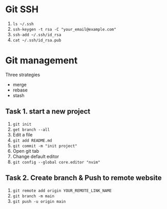 # Git SSH
1. `ls ~/.ssh`
2. `ssh-keygen -t rsa -C "your_email@example.com"`
3. `ssh-add ~/.ssh/id_rsa` 
4. `cat ~/.ssh/id_rsa.pub`

# Git management

Three strategies
- merge
- rebase
- stash

## Task 1. start a new project
1. `git init`
2. `get branch --all`
3. Edit a file
4. `git add README.md`
5. `git commit -m "init project"`
6. Open git tab
7. Change default editor
  1. `git config --global core.editor "nvim"`

## Task 2. Create branch & Push to remote website
1. `git remote add origin YOUR_REMOTE_LINK_NAME`
2. `git branch -m main`
3. `git push -u origin main`

